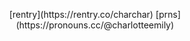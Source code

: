 <p align="center">
 [rentry](https://rentry.co/charchar) [prns](https://pronouns.cc/@charlotteemily)
</p>
